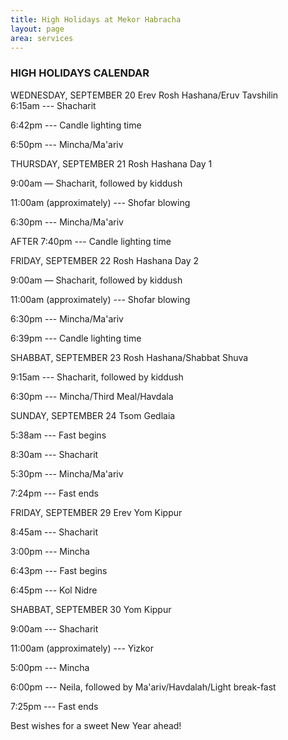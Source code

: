 ```yaml
---
title: High Holidays at Mekor Habracha
layout: page
area: services
---
```

### HIGH HOLIDAYS CALENDAR

WEDNESDAY,  SEPTEMBER 20    Erev Rosh Hashana/Eruv Tavshilin  
6:15am ---  Shacharit

6:42pm --- Candle lighting time

6:50pm ---  Mincha/Ma'ariv



THURSDAY, SEPTEMBER 21  Rosh Hashana Day 1

9:00am — Shacharit, followed by kiddush

11:00am (approximately) --- Shofar blowing

6:30pm --- Mincha/Ma'ariv

AFTER 7:40pm --- Candle lighting time



FRIDAY, SEPTEMBER 22  Rosh Hashana Day 2

9:00am — Shacharit, followed by kiddush

11:00am (approximately) --- Shofar blowing

6:30pm --- Mincha/Ma'ariv

6:39pm --- Candle lighting time



SHABBAT, SEPTEMBER 23   Rosh Hashana/Shabbat Shuva   

9:15am --- Shacharit, followed by kiddush

6:30pm --- Mincha/Third Meal/Havdala



SUNDAY, SEPTEMBER 24   Tsom Gedlaia

5:38am --- Fast begins

8:30am --- Shacharit

5:30pm --- Mincha/Ma'ariv

7:24pm --- Fast ends



FRIDAY, SEPTEMBER 29  Erev Yom Kippur

8:45am --- Shacharit

3:00pm --- Mincha

6:43pm --- Fast begins

6:45pm --- Kol Nidre



SHABBAT, SEPTEMBER 30  Yom Kippur

9:00am --- Shacharit

11:00am (approximately) --- Yizkor

5:00pm --- Mincha

6:00pm --- Neila, followed by Ma'ariv/Havdalah/Light break-fast

7:25pm --- Fast ends


Best wishes for a sweet New Year ahead!

